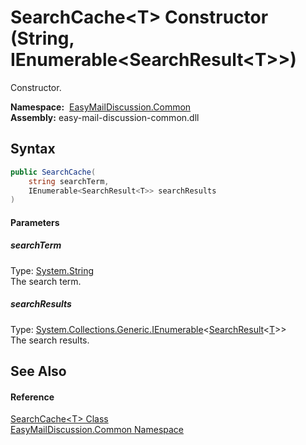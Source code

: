 SearchCache&lt;T> Constructor (String, IEnumerable&lt;SearchResult&lt;T>>)
==========================================================================
Constructor.

  **Namespace:**  [EasyMailDiscussion.Common][1]  
  **Assembly:** easy-mail-discussion-common.dll

Syntax
------

```csharp
public SearchCache(
	string searchTerm,
	IEnumerable<SearchResult<T>> searchResults
)
```

#### Parameters

##### *searchTerm*
Type: [System.String][2]  
 The search term.

##### *searchResults*
Type: [System.Collections.Generic.IEnumerable][3]&lt;[SearchResult][4]&lt;[T][5]>>  
 The search results.


See Also
--------

#### Reference
[SearchCache&lt;T> Class][5]  
[EasyMailDiscussion.Common Namespace][1]  

[1]: ../README.md
[2]: https://docs.microsoft.com/dotnet/api/system.string
[3]: https://docs.microsoft.com/dotnet/api/system.collections.generic.ienumerable-1
[4]: ../SearchResult_1/README.md
[5]: README.md